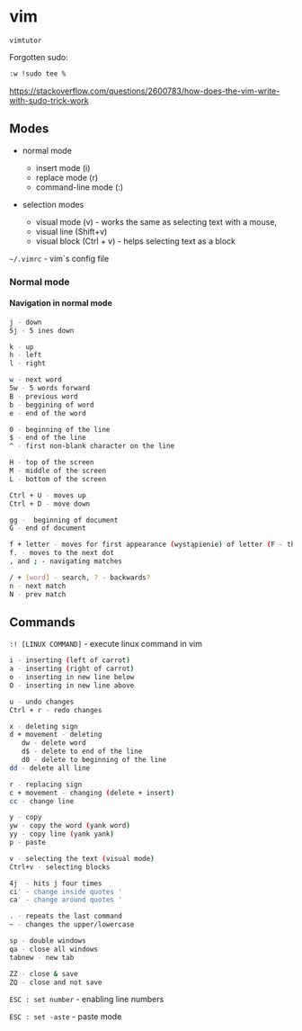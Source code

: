 # vim

`vimtutor`

Forgotten sudo: 

```sh
:w !sudo tee %
```

https://stackoverflow.com/questions/2600783/how-does-the-vim-write-with-sudo-trick-work

## Modes

- normal mode
  - insert mode (i)
  - replace mode (r)
  - command-line mode (:)

- selection modes
  - visual mode  (v) - works the same as selecting text with a mouse,
  - visual line (Shift+v)
  - visual block (Ctrl + v) - helps selecting text as a block

`~/.vimrc` - vim`s config file

### Normal mode

#### Navigation in normal mode

```sh
j - down
5j - 5 ines down

k - up
h - left
l - right

w - next word
5w - 5 words forward
B - previous word
b - beggining of word
e - end of the word

0 - beginning of the line 
$ - end of the line
^ - first non-blank character on the line

H - top of the screen
M - middle of the screen
L - bottom of the screen

Ctrl + U - moves up
Ctrl + D - move down

gg -  beginning of document
G - end of document

f + letter - moves for first appearance (wystąpienie) of letter (F - the same but left)
f. - moves to the next dot
, and ; - navigating matches

/ + [word] - search, ? - backwards?
n - next match
N - prev match
```

## Commands

`:! [LINUX COMMAND]` - execute linux command in vim

```sh
i - inserting (left of carrot)
a - inserting (right of carrot)
o - inserting in new line below 
O - inserting in new line above

u - undo changes
Ctrl + r - redo changes

x - deleting sign
d + movement - deleting
   dw - delete word
   d$ - delete to end of the line
   d0 - delete to beginning of the line
dd - delete all line

r - replacing sign
c + movement - changing (delete + insert)
cc - change line

y - copy
yw - copy the word (yank word)
yy - copy line (yank yank)
p - paste

v - selecting the text (visual mode)
Ctrl+v - selecting blocks

4j  - hits j four times
ci' - change inside quotes '
ca' - change around quotes '

. - repeats the last command
~ - changes the upper/lowercase

sp - double windows
qa - close all windows
tabnew - new tab

ZZ - close & save
ZQ - close and not save

```

`ESC : set number` - enabling line numbers

`ESC : set -aste` - paste mode